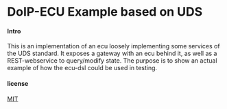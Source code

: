 # DoIP-ECU Example based on UDS

#### Intro

This is an implementation of an ecu loosely implementing some services of the UDS standard. It exposes a gateway with 
an ecu behind it, as well as a REST-webservice to query/modify state. The purpose is to show an actual example of how 
the ecu-dsl could be used in testing.

#### license

[MIT](LICENSE)

